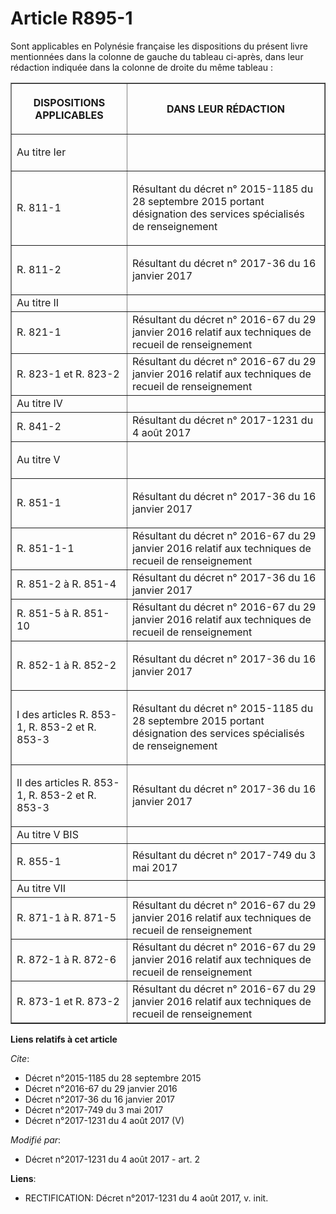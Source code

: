 # Article R895-1

Sont applicables en Polynésie française les dispositions du présent livre mentionnées dans la colonne de gauche du tableau
ci-après, dans leur rédaction indiquée dans la colonne de droite du même tableau : 

<table border="1">
  <tbody>
    <tr>
      <th>

DISPOSITIONS APPLICABLES </th>
      <th>

DANS LEUR RÉDACTION </th>
    </tr>
    <tr>
      <td align="left">

Au titre Ier </td>
      <td align="left">
    </td></tr>
    <tr>
      <td align="left">

R. 811-1 </td>
      <td>

Résultant du décret n° 2015-1185 du 28 septembre 2015 portant désignation des services spécialisés de renseignement </td>
    </tr>
    <tr>
      <td align="left">

R. 811-2 </td>
      <td>

Résultant du décret n° 2017-36 du 16 janvier 2017 
</td>
    </tr>
    <tr>
      <td>Au titre II </td>
      <td>
    </td></tr>
    <tr>
      <td>R. 821-1 </td>
      <td>Résultant du 
décret n° 2016-67 du 29 janvier 2016 
relatif aux techniques de recueil de renseignement </td>
    </tr>
    <tr>
      <td>R. 823-1 et R. 823-2 </td>
      <td>Résultant du 
décret n° 2016-67 du 29 janvier 2016 
relatif aux techniques de recueil de renseignement </td>
    </tr>
    <tr>
      <td>Au titre IV </td>
      <td>
    </td></tr>
    <tr>
      <td>R. 841-2 </td>
      <td>Résultant du décret n° 2017-1231 du 4 août 2017
</td>
    </tr>
    <tr>
      <td align="left">

Au titre V </td>
      <td align="left">
    </td></tr>
    <tr>
      <td align="left">

R. 851-1 </td>
      <td>

Résultant du décret n° 2017-36 du 16 janvier 2017 
</td>
    </tr>
    <tr>
      <td>R. 851-1-1 </td>
      <td>Résultant du 
décret n° 2016-67 du 29 janvier 2016 
relatif aux techniques de recueil de renseignement </td>
    </tr>
    <tr>
      <td>R. 851-2 à R. 851-4 </td>
      <td>Résultant du décret n° 2017-36 du 16 janvier 2017 
</td>
    </tr>
    <tr>
      <td>R. 851-5 à R. 851-10 </td>
      <td>Résultant du 
décret n° 2016-67 du 29 janvier 2016 
relatif aux techniques de recueil de renseignement </td>
    </tr>
    <tr>
      <td align="left">

R. 852-1 à R. 852-2 </td>
      <td>

Résultant du décret n° 2017-36 du 16 janvier 2017 
</td>
    </tr>
    <tr>
      <td align="left">

I des articles R. 853-1, R. 853-2 et R. 853-3 </td>
      <td>

Résultant du 
décret n° 2015-1185 du 28 septembre 2015 
portant désignation des services spécialisés de renseignement </td>
    </tr>
    <tr>
      <td align="left">

II des articles R. 853-1, R. 853-2 et R. 853-3 </td>
      <td>

Résultant du décret n° 2017-36 du 16 janvier 2017 
</td>
    </tr>
    <tr>
      <td align="left">Au titre V BIS </td>
      <td>
    </td></tr>
    <tr>
      <td align="left">

R. 855-1 

</td>
      <td>Résultant du 
décret n° 2017-749 du 3 mai 2017 

</td>
    </tr>
    <tr>
      <td>Au titre VII </td>
      <td>
    </td></tr>
    <tr>
      <td>R. 871-1 à R. 871-5 </td>
      <td>Résultant du 
décret n° 2016-67 du 29 janvier 2016 
relatif aux techniques de recueil de renseignement </td>
    </tr>
    <tr>
      <td>R. 872-1 à R. 872-6 </td>
      <td>Résultant du 
décret n° 2016-67 du 29 janvier 2016 relatif aux techniques de recueil de renseignement </td>
    </tr>
    <tr>
      <td>R. 873-1 et R. 873-2 </td>
      <td>Résultant du 
décret n° 2016-67 du 29 janvier 2016 
relatif aux techniques de recueil de renseignement</td>
    </tr>
  </tbody>
</table>

**Liens relatifs à cet article**

_Cite_:

  - Décret n°2015-1185 du 28 septembre 2015
  - Décret n°2016-67 du 29 janvier 2016
  - Décret n°2017-36 du 16 janvier 2017
  - Décret n°2017-749 du 3 mai 2017
  - Décret n°2017-1231 du 4 août 2017 (V)

_Modifié par_:

  - Décret n°2017-1231 du 4 août 2017 - art. 2

**Liens**:

  - RECTIFICATION: Décret n°2017-1231 du 4 août 2017, v. init.
